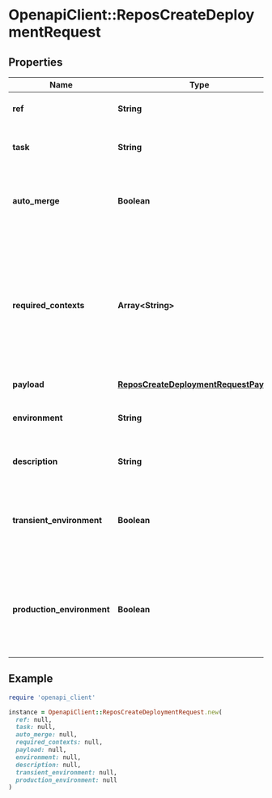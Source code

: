# OpenapiClient::ReposCreateDeploymentRequest

## Properties

| Name | Type | Description | Notes |
| ---- | ---- | ----------- | ----- |
| **ref** | **String** | The ref to deploy. This can be a branch, tag, or SHA. |  |
| **task** | **String** | Specifies a task to execute (e.g., &#x60;deploy&#x60; or &#x60;deploy:migrations&#x60;). | [optional][default to &#39;deploy&#39;] |
| **auto_merge** | **Boolean** | Attempts to automatically merge the default branch into the requested ref, if it&#39;s behind the default branch. | [optional][default to true] |
| **required_contexts** | **Array&lt;String&gt;** | The [status](https://docs.github.com/rest/commits/statuses) contexts to verify against commit status checks. If you omit this parameter, GitHub verifies all unique contexts before creating a deployment. To bypass checking entirely, pass an empty array. Defaults to all unique contexts. | [optional] |
| **payload** | [**ReposCreateDeploymentRequestPayload**](ReposCreateDeploymentRequestPayload.md) |  | [optional] |
| **environment** | **String** | Name for the target deployment environment (e.g., &#x60;production&#x60;, &#x60;staging&#x60;, &#x60;qa&#x60;). | [optional][default to &#39;production&#39;] |
| **description** | **String** | Short description of the deployment. | [optional][default to &#39;&#39;] |
| **transient_environment** | **Boolean** | Specifies if the given environment is specific to the deployment and will no longer exist at some point in the future. Default: &#x60;false&#x60; | [optional][default to false] |
| **production_environment** | **Boolean** | Specifies if the given environment is one that end-users directly interact with. Default: &#x60;true&#x60; when &#x60;environment&#x60; is &#x60;production&#x60; and &#x60;false&#x60; otherwise. | [optional] |

## Example

```ruby
require 'openapi_client'

instance = OpenapiClient::ReposCreateDeploymentRequest.new(
  ref: null,
  task: null,
  auto_merge: null,
  required_contexts: null,
  payload: null,
  environment: null,
  description: null,
  transient_environment: null,
  production_environment: null
)
```

